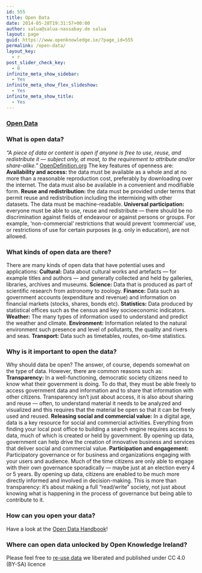 ```yaml
---
id: 555
title: Open Data
date: 2014-05-28T19:31:57+00:00
author: salua@salua-nassabay.de salua
layout: page
guid: https://www.openknowledge.ie/?page_id=555
permalink: /open-data/
layout_key:
  - r
post_slider_check_key:
  - 0
infinite_meta_show_sidebar:
  - Yes
infinite_meta_show_flex_slideshow:
  - Yes
infinite_meta_show_title:
  - Yes
---
```

### [Open Data](http://player.vimeo.com/video/21711338)

### What is open data?

_&#8220;A piece of data or content is open if anyone is free to use, reuse, and redistribute it — subject only, at most, to the requirement to attribute and/or share-alike.”_ [OpenDefinition.org](http://opendefinition.org/) The key features of openness are: **Availability and access:** the data must be available as a whole and at no more than a reasonable reproduction cost, preferably by downloading over the internet. The data must also be available in a convenient and modifiable form. **Reuse and redistribution:** the data must be provided under terms that permit reuse and redistribution including the intermixing with other datasets. The data must be machine-readable. **Universal participation:** everyone must be able to use, reuse and redistribute — there should be no discrimination against fields of endeavour or against persons or groups. For example, ‘non-commercial’ restrictions that would prevent ‘commercial’ use, or restrictions of use for certain purposes (e.g. only in education), are not allowed.

### What kinds of open data are there?

There are many kinds of open data that have potential uses and applications: **Cultural:** Data about cultural works and artefacts — for example titles and authors — and generally collected and held by galleries, libraries, archives and museums. **Science:** Data that is produced as part of scientific research from astronomy to zoology. **Finance:** Data such as government accounts (expenditure and revenue) and information on financial markets (stocks, shares, bonds etc). **Statistics:** Data produced by statistical offices such as the census and key socioeconomic indicators. **Weather:** The many types of information used to understand and predict the weather and climate. **Environment:** Information related to the natural environment such presence and level of pollutants, the quality and rivers and seas. **Transport:** Data such as timetables, routes, on-time statistics.

### Why is it important to open the data?

Why should data be open? The answer, of course, depends somewhat on the type of data. However, there are common reasons such as: **Transparency:** In a well-functioning, democratic society citizens need to know what their government is doing. To do that, they must be able freely to access government data and information and to share that information with other citizens. Transparency isn’t just about access, it is also about sharing and reuse — often, to understand material it needs to be analyzed and visualized and this requires that the material be open so that it can be freely used and reused. **Releasing social and commercial value:** In a digital age, data is a key resource for social and commercial activities. Everything from finding your local post office to building a search engine requires access to data, much of which is created or held by government. By opening up data, government can help drive the creation of innovative business and services that deliver social and commercial value. **Participation and engagement:** Participatory governance or for business and organizations engaging with your users and audience. Much of the time citizens are only able to engage with their own governance sporadically — maybe just at an election every 4 or 5 years. By opening up data, citizens are enabled to be much more directly informed and involved in decision-making. This is more than transparency: it’s about making a full “read/write” society, not just about knowing what is happening in the process of governance but being able to contribute to it.

### How can you open your data?

Have a look at the [Open Data Handbook](http://opendatahandbook.org)!

### Where can open data unlocked by Open Knowledge Ireland?

Please feel free to <a href="https://github.com/openknowledgeireland/DataStore" target="_blank">re-use data</a> we liberated and published under CC 4.0 (BY-SA) licence